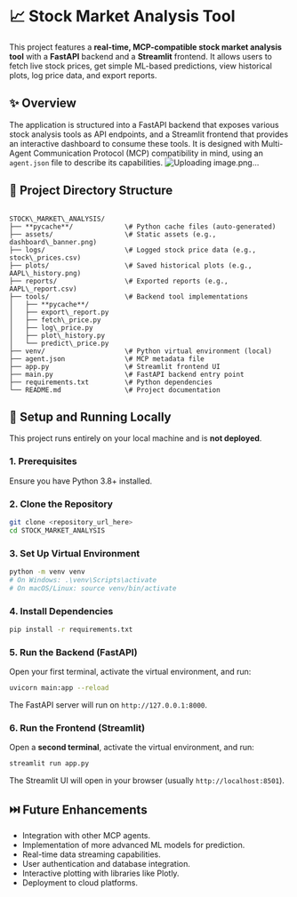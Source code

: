 
# 📈 Stock Market Analysis Tool

This project features a **real-time, MCP-compatible stock market analysis tool** with a **FastAPI** backend and a **Streamlit** frontend. It allows users to fetch live stock prices, get simple ML-based predictions, view historical plots, log price data, and export reports.

## ✨ Overview

The application is structured into a FastAPI backend that exposes various stock analysis tools as API endpoints, and a Streamlit frontend that provides an interactive dashboard to consume these tools. It is designed with Multi-Agent Communication Protocol (MCP) compatibility in mind, using an `agent.json` file to describe its capabilities.
![Uploading image.png…]()


## 📁 Project Directory Structure

```

STOCK\_MARKET\_ANALYSIS/
├── **pycache**/             \# Python cache files (auto-generated)
├── assets/                  \# Static assets (e.g., dashboard\_banner.png)
├── logs/                    \# Logged stock price data (e.g., stock\_prices.csv)
├── plots/                   \# Saved historical plots (e.g., AAPL\_history.png)
├── reports/                 \# Exported reports (e.g., AAPL\_report.csv)
├── tools/                   \# Backend tool implementations
│   ├── **pycache**/
│   ├── export\_report.py
│   ├── fetch\_price.py
│   ├── log\_price.py
│   ├── plot\_history.py
│   └── predict\_price.py
├── venv/                    \# Python virtual environment (local)
├── agent.json               \# MCP metadata file
├── app.py                   \# Streamlit frontend UI
├── main.py                  \# FastAPI backend entry point
├── requirements.txt         \# Python dependencies
└── README.md                \# Project documentation

````

## 🚀 Setup and Running Locally

This project runs entirely on your local machine and is **not deployed**.

### 1. Prerequisites

Ensure you have Python 3.8+ installed.

### 2. Clone the Repository

```bash
git clone <repository_url_here>
cd STOCK_MARKET_ANALYSIS
````

### 3\. Set Up Virtual Environment

```bash
python -m venv venv
# On Windows: .\venv\Scripts\activate
# On macOS/Linux: source venv/bin/activate
```

### 4\. Install Dependencies

```bash
pip install -r requirements.txt
```

### 5\. Run the Backend (FastAPI)

Open your first terminal, activate the virtual environment, and run:

```bash
uvicorn main:app --reload
```

The FastAPI server will run on `http://127.0.0.1:8000`.

### 6\. Run the Frontend (Streamlit)

Open a **second terminal**, activate the virtual environment, and run:

```bash
streamlit run app.py
```

The Streamlit UI will open in your browser (usually `http://localhost:8501`).

## ⏭️ Future Enhancements

  * Integration with other MCP agents.
  * Implementation of more advanced ML models for prediction.
  * Real-time data streaming capabilities.
  * User authentication and database integration.
  * Interactive plotting with libraries like Plotly.
  * Deployment to cloud platforms.

<!-- end list -->

```
```
